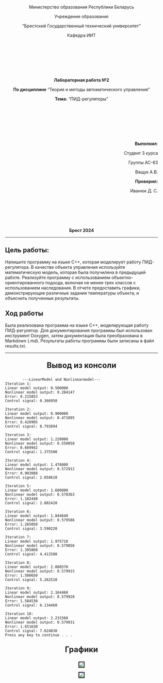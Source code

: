 <p align="center">Министерство образования Республики Беларусь</p>
<p align="center">Учреждение образования</p>
<p align="center">“Брестский Государственный технический университет”</p>
<p align="center">Кафедра ИИТ</p>
<br><br><br><br><br><br>
<p align="center"><strong>Лабораторная работа №2</strong></p>
<p align="center"><strong>По дисциплине</strong> “Теория и методы автоматического управления”</p>
<p align="center"><strong>Тема:</strong> “ПИД-регуляторы”</p>
<br><br><br><br><br><br>
<p align="right"><strong>Выполнил</strong>:</p>
<p align="right">Студент 3 курса</p>
<p align="right">Группы АС-63</p>
<p align="right">Ващук А.В.</p>
<p align="right"><strong>Проверил:</strong></p>
<p align="right">Иванюк Д. С.</p>
<br><br><br><br><br>
<p align="center"><strong>Брест 2024</strong></p>

---
## Цель работы:  
Напишите программу на языке C++, которая моделирует работу ПИД-регулятора. В качестве объекта управления используйте математическую модель, которая была получилена в предыдущей работе. Реализуйте программу с использованием объектно-ориентированного подхода, включая не менее трех классов с использованием наследования. В отчете предоставить графики, демонстрирующие различные задания температуры объекта, и объяснить полученные результаты.
## Ход работы  
Была реализована программа на языке С++, моделирующая работу ПИД-регулятор. Для документирования программы был использован инструмент Doxygen, затем документация была преобразована в Markdown (.md). Результаты работы программы были записаны в файл results.txt.

---

<p align="center" style="font-size:25px;font-weight: bold">Вывод из консоли</p>

```console
        ---LinearModel and Nonlinearmodel---
Iteration 1:
Linear model output: 0.500000
Nonlinear model output: 0.284147
Error: 0.215853
Control signal: 0.366950

Iteration 2:
Linear model output: 0.900000
Nonlinear model output: 0.471095
Error: 0.428905
Control signal: 0.793894

Iteration 3:
Linear model output: 1.220000
Nonlinear model output: 0.550058
Error: 0.669942
Control signal: 1.375500

Iteration 4:
Linear model output: 1.476000
Nonlinear model output: 0.572912
Error: 0.903088
Control signal: 2.058610

Iteration 5:
Linear model output: 1.680800
Nonlinear model output: 0.578363
Error: 1.102440
Control signal: 2.802420

Iteration 6:
Linear model output: 1.844640
Nonlinear model output: 0.579586
Error: 1.265050
Control signal: 3.590220

Iteration 7:
Linear model output: 1.975710
Nonlinear model output: 0.579856
Error: 1.395860
Control signal: 4.412580

Iteration 8:
Linear model output: 2.080570
Nonlinear model output: 0.579915
Error: 1.500650
Control signal: 5.262510

Iteration 9:
Linear model output: 2.164460
Nonlinear model output: 0.579928
Error: 1.584530
Control signal: 6.134460

Iteration 10:
Linear model output: 2.231560
Nonlinear model output: 0.579931
Error: 1.651630
Control signal: 7.024030
Press any key to continue . . .
```

<p align="center" style="font-size:25px;font-weight: bold">Графики</p>
<p align="center"><img style='border:2px solid #000000'src="imgages/Linear_model.png"/>
<p align="center"><img style='border:2px solid #000000'src="imgages/Nonlinear_model.png"/> 
